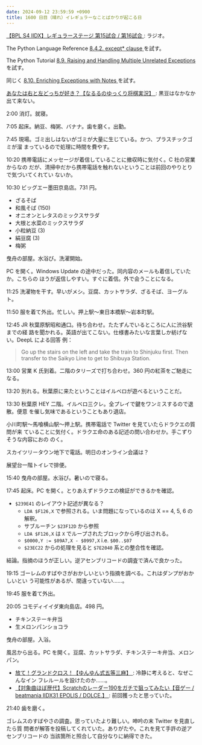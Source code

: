 ```yaml
---
date: 2024-09-12 23:59:59 +0900
title: 1600 日目（晴れ）イレギュラーなことばかりが起こる日
---
```


[【BPL S4 IIDX】レギュラーステージ 第15試合 / 第16試合
](https://www.youtube.com/watch?v=jjAiQwqoFYU): ラジオ。

 The Python Language Reference [8.4.2. except* clause
](https://docs.python.org/3/reference/compound_stmts.html#except-star) を試す。

The Python Tutorial [8.9. Raising and Handling Multiple Unrelated Exceptions
](https://docs.python.org/3/tutorial/errors.html#raising-and-handling-multiple-unrelated-exceptions)
を試す。

同じく [8.10. Enriching Exceptions with Notes
](https://docs.python.org/3/tutorial/errors.html#tut-exception-notes) を試す。

[あなたは右と左どっちが好き？【なるるのゆっくり将棋実況】
](https://www.youtube.com/watch?v=6RCE8NGbOyQ): 黒豆はなかなか出て来ない。

2:00 消灯。就寝。

7:05 起床。納豆、梅粥、バナナ。歯を磨く。出勤。

7:45 現場。ゴミ出しはないがゴミが大量に生じている。かつ、プラスチックゴミが溜
まっているので処理に時間を費やす。

10:20 携帯電話にメッセージが着信していることに撤収時に気付く。C 社の営業からなの
だが、清掃中だから携帯電話を触れないということは前回のやりとりで気づいてくれてい
ないか。

10:30 ビッグエー墨田京島店。731 円。

* ざるそば
* 和風そば (150)
* オニオンとレタスのミックスサラダ
* 大根と水菜のミックスサラダ
* 小粒納豆 (3)
* 絹豆腐 (3)
* 梅粥

曳舟の部屋。水浴び。洗濯開始。

PC を開く。Windows Update の途中だった。同内容のメールも着信していたか。こちらの
ほうが返信しやすい。すぐに着信。外で会うことになる。

11:25 洗濯物を干す。早いがメシ。豆腐、カットサラダ、ざるそば、ヨーグルト。

11:50 服を着て外出。忙しい。押上駅～東日本橋駅～岩本町駅。

12:45 JR 秋葉原駅昭和通口。待ち合わせ。たたずんでいるところに人に渋谷駅までの経
路を聞かれる。英語が出てこない。仕様書みたいな言葉しか紡げない。DeepL による回答
例：

> Go up the stairs on the left and take the train to Shinjuku first. Then
> transfer to the Saikyo Line to get to Shibuya Station.

13:00 営業 K 氏到着。二階のタリーズで打ち合わせ。360 円の紅茶をご馳走になる。

13:20 別れる。秋葉原に来たということはイルベロが遊べるということだ。

13:30 秋葉原 HEY 二階。イルベロ三クレ。全プレイで鍵をワンミスするので退散。便意
を催し気味であるということもあり退店。

<!-- TODO: image -->

小川町駅～馬喰横山駅～押上駅。携帯電話で Twitter を見ていたらドラクエの質問が来
ていることに気付く。ドラクエ命のある記述の問い合わせか。手こずりそうな内容におの
のく。

スカイツリータウン地下で電話。明日のオンライン会議は？

展望台一階トイレで排便。

15:40 曳舟の部屋。水浴び。暑いので寝る。

17:45 起床。PC を開く。とりあえずドラクエの検証ができるかを確認。

* `$239E41` のレイアウト記述が異なる？
  * `LDA $F126,X` で参照される。いま問題になっているのは X == 4, 5, 6 の解釈。
  * サブルーチン `$23F12D` から参照
  * `LDA $F126,X` は `X` でループされたブロックから呼び出される。
  * `$0000,Y := $09A7,X - $0997,X` i.e. `$00..$07`
  * `$23EC22` からの処理を見ると `$7E2040` 系との整合性を確認。

結論。指摘のほうが正しい。逆アセンブリコードの調査で済んで良かった。

19:15 ゴーレムのすばやさがおかしいという指摘を調べる。これはダンプがおかしいとい
う可能性があるが、間違っていない……。

19:45 服を着て外出。

20:05 コモディイイダ東向島店。498 円。

* チキンステーキ弁当
* 生メロンパンショコラ

曳舟の部屋。入浴。

風呂から出る。PC を開く。豆腐、カットサラダ、チキンステーキ弁当、メロンパン。

* [放て！グランドクロス！【ゆんゆん式五等三麻】
  ](https://www.youtube.com/watch?v=TKq4CfAeYlg): 冷静に考えると、なぜこんなイン
  フレルールを設けたのか……。
* [【対象曲ほぼ歴代】Scratchのレーダー190をガチで狙ってみたい【音ゲー /
  beatmania IIDX31 EPOLIS / DOLCE.】
  ](https://www.youtube.com/watch?v=gCm2LZaTW10): 前回獲ったと思っていた。

21:40 歯を磨く。

ゴレムスのすばやさの調査。思っていたより難しい。呻吟の末 Twitter を見直したら質
問者が解答を投稿してくれていた。ありがたや。これを見て手許の逆アセンブリコードの
当該箇所と照合して自分なりに納得できた。
